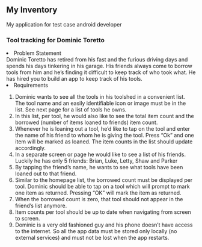 <H2>My Inventory</H2>
My application for test case android developer

<H3>Tool tracking for Dominic Toretto</H3>
<li> Problem Statement</li>
Dominic Toretto has retired from his fast and the furious driving days and spends his
days tinkering in his garage. His friends always come to borrow tools from him and he’s finding it difficult to keep track of who took what. He has hired you to build an app to keep track of his tools.
<li>Requirements</li>
<ol>
    <li>Dominic wants to see all the tools in his toolshed in a convenient list. The tool name and an easily identifiable icon or image must be in the list. See next page for a list of tools he owns.</li>
    <li>In this list, per tool, he would also like to see the total item count and the borrowed (number of items loaned to friends) item count.</li>
    <li>Whenever he is loaning out a tool, he’d like to tap on the tool and enter the name of his friend to whom he is giving the tool. Press “Ok” and one item will be marked as loaned. The item counts in the list should update accordingly.</li>
    <li>In a separate screen or page he would like to see a list of his friends. Luckily he has only 5 friends: Brian, Luke, Letty, Shaw and Parker</li>
    <li>By tapping the friend’s name, he wants to see what tools have been loaned out to that friend.</li>
    <li>Similar to the homepage list, the borrowed count must be displayed per tool. Dominic should be able to tap on a tool which will prompt to mark one item as returned. Pressing “OK” will mark the item as returned.</li>
    <li>When the borrowed count is zero, that tool should not appear in the friend’s list anymore.</li>
    <li>Item counts per tool should be up to date when navigating from screen to screen.</li>
    <li>Dominic is a very old fashioned guy and his phone doesn’t have access to the internet. So all the app data must be stored only locally (no external services) and must not be lost when the app restarts.</li>
</ol>
